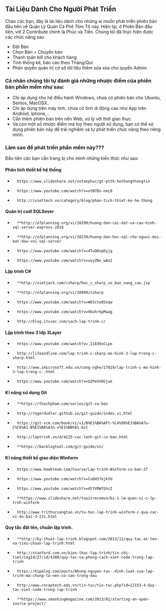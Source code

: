 ##  Tài Liệu Dành Cho Người Phát Triển

Chào các bạn, đây là tài liệu dành cho những ai muốn phát triển phiên bản đầu tiên về Quản Lý Quán Cà Phê Tôm Tít này.
Hiện tại, ở Phiên Bản đầu tiên, với 2 Contribute chính là Phúc và Tiến. Chúng tôi đã thực hiện được các chức năng sau

*	Đặt Bàn
*	Chọn Bàn + Chuyển bàn
*	Thanh toán bill cho khách hàng
*	Tính thống kê, báo cáo theo Tháng/Quí
*	Phân quyền quản trị cơ sở dữ liệu thêm sửa xóa cho quyền Admin
### Cá nhân chúng tôi tự đánh giá những nhược điểm của phiên bản phần mềm như sau: 

*	Chỉ áp dụng cho hệ điều hành Windows, chưa có phiên bản cho Ubuntu, Sentos, MacOSX..
*	Chỉ áp dụng trên máy tính, chưa có tính di động cao như App trên Android, Iphone,..
*	Cần thêm phiên bản trên nền Web, xử lý với thời gian thực.
*	Và còn một số nhược điểm mà tùy theo người sử dụng, bạn có thể sử dụng phiên bản này để trải nghiệm và tự phát triển chức năng theo riêng mình.

###	Làm sao để phát triển phần mềm này???

Đầu tiên các bạn cần trang bị cho mình những kiến thức như sau:

####	Phân tích thiết kế hệ thống

*		https://www.slideshare.net/votanphuc/gt-pttk-hethongthongtin
*		https://www.youtube.com/watch?v=xtN7Do-neL8
*		http://iviettech.vn/category/blog/phan-tich-thiet-ke-he-thong

####	Quản trị csdl SQLSever
*		**http://o7planning.org/vi/10299/huong-dan-cai-dat-va-cau-hinh-sql-server-express-2014
*		**http://o7planning.org/vi/10239/huong-dan-hoc-sql-cho-nguoi-moi-bat-dau-voi-sql-server
*		https://www.youtube.com/watch?v=4TuQ6opDyjg
*		https://www.youtube.com/watch?v=uoyZNv_wAoI

####	Lập trình C#
*		**http://vietjack.com/csharp/hoc_c_sharp_co_ban_nang_cao.jsp
*		**http://o7planning.org/vi/10999/csharp
*		https://www.youtube.com/watch?v=W83cte8Soqw
*		https://www.youtube.com/watch?v=9kohr6pMwag
*		http://blog.itviec.com/sach-lap-trinh-c/

####	Lập trình theo 3 lớp 3Layer
*		https://www.youtube.com/watch?v=_IiEd9xCLpo
*		http://lifeandline.com/lap-trinh-c-sharp-mo-hinh-3-lop-trong-c-sharp.html
*		http://www.imicrosoft.edu.vn/cong-nghe/27819/lap-trinh-c-mo-hinh-3-lop-trong-c-.html
*		https://www.youtube.com/watch?v=U2PeVVH2juk

####	Kĩ năng sử dụng Git
*		**https://thachpham.com/series/git-co-ban
*		http://rogerdudler.github.io/git-guide/index.vi.html
*		https://git-scm.com/book/vi/v1/B%E1%BA%AFt-%C4%90%E1%BA%A7u-C%C6%A1-B%E1%BA%A3n-v%E1%BB%81-Git
*		http://laptrinh.vn/d/4225-cac-lenh-git-co-ban.html
*		**https://backlogtool.com/git-guide/vn/

####	Kĩ năng thiết kế giao diện Winform
*		https://www.howkteam.com/Course/Lap-trinh-Winform-co-ban-27
*		https://www.youtube.com/watch?v=Cu6H37ejkYU
*		https://www.youtube.com/watch?v=dtYVRWfGhzI
*		**https://www.slideshare.net/tuoitrecomvn/bi-1-lm-quen-vi-c-lp-trnh-winform
*		http://www.trithucsangtao.vn/tu-hoc-lap-trinh-winform-c-qua-cac-vi-du-bai-3-231.html

####	Quy tắc đặt tên, chuẩn lập trình.
*		**http://ky-thuat-lap-trinh.blogspot.com/2013/11/quy-tac-at-ten-va-tieu-chuan-lap-trinh.html
*		http://stanford.com.vn/kien-thuc-lap-trinh/tin-chi-tiet/cagId/27/id/4300/quy-tac-va-phong-cach-viet-code-trong-lap-trinh
*		https://kipalog.com/posts/Nhung-nguyen-tac--dinh-luat-cua-lap-trinh-ma-chung-ta-nen-co-san-trong-dau
*		http://www.cncaptech.edu.vn/tin-tuc/tin-tuc.php?id=12153-4-Quy-tac-viet-code-trong-lap-trinh
*		**https://www.smashingmagazine.com/2013/01/starting-an-open-source-project/



